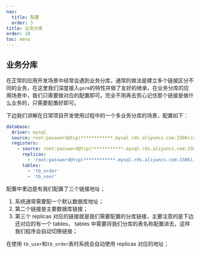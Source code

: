 ```yaml
---
nav:
  title: 配置
  order: 3
title: 业务分库
order: 10
toc: menu
---
```


## 业务分库

在正常的应用开发场景中经常会遇到业务分库，通常的做法是建立多个链接区分不同的业务，在这里我们深度接入`gorm`的特性并做了友好的继承，在业务分库的应用场景中，我们只需要做对应的配置即可。完全不用再去劳心记住那个链接是做什么业务的，只需要配置好即可。

下边我们讲解在日常项目开发使用过程中的一个多业务分库的场景，配置如下：

```yml
database:
  driver: mysql
  source: root:password@tcp(************.mysql.rds.aliyuncs.com:3306)/dbname1?charset=utf8mb4&parseTime=True&loc=Local&timeout=10000ms
  registers:
    - source: root:password@tcp(************.mysql.rds.aliyuncs.com:3306)/dbname1?charset=utf8mb4&parseTime=True&loc=Local&timeout=10000ms
      replicas:
        - 'root:password@tcp(************.mysql.rds.aliyuncs.com:3306)/dbname2?charset=utf8mb4&parseTime=True&loc=Local&timeout=10000ms'
      tables:
        - 'tb_order'
        - 'tb_user'
```

配置中里边是有我们配置了三个链接地址；

1. 系统通常需要配一个默认数据库地址；
2. 第二个链接是主要数据库链接；
3. 第三个 replicas 对应的链接就是我们需要配置的分库链接，主要注意的是下边还对应的有一个 tables， tables 中需要将我们分库的表名称配置进去，这样我们程序会自动切换链接；

在使用 `tb_user`和`tb_order`表时系统会自动使用 replicas 对应的地址；
